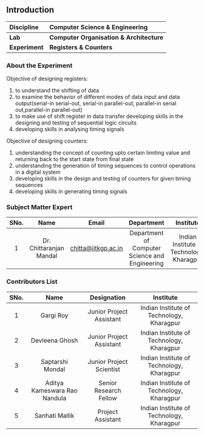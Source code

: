 ## Introduction



<b>Discipline | <b>Computer Science & Engineering
:--|:--|
<b> Lab | <b> Computer Organisation & Architecture
<b> Experiment|     <b> Registers & Counters 

### About the Experiment 

Objective of designing registers:

1. to understand the shifting of data
2. to examine the behavior of different modes of data input and data output(serial-in serial-out, serial-in parallel-out, parallel-in serial out,parallel-in parallel-out)
3. to make use of shift register in data transfer
developing skills in the designing and testing of sequential logic circuits
4. developing skills in analysing timing signals

Objective of designing counters:

1. understanding the concept of counting upto certain limiting value and returning back to the start state from final state
2. understanding the generation of timing sequences to control operations in a digital system
3. developing skills in the design and testing of counters for given timing sequences
4. developing skills in generating timing signals

### Subject Matter Expert
| SNo. | Name | Email | Department | Institute | 
| :---: | :---: | :---: | :---: | :---: |
| 1 | Dr. Chittaranjan Mandal | chitta@iitkgp.ac.in | Department of Computer Science and Engineering | Indian Institute of Technology, Kharagpur

### Contributors List

| SNo. | Name | Designation | Institute | 
| :---: | :---: | :---: | :---: | 
| 1 | Gargi Roy | Junior Project Assistant | Indian Institute of Technology, Kharagpur
| 2 | Devleena Ghosh | Junior Project Assistant | Indian Institute of Technology, Kharagpur
| 3 | Saptarshi Mondal | Junior Project Scientist | Indian Institute of Technology, Kharagpur
| 4 | Aditya Kameswara Rao Nandula | Senior Research Fellow | Indian Institute of Technology, Kharagpur
| 5 | Sanhati Mallik | Project Assistant | Indian Institute of Technology, Kharagpur





